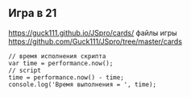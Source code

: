 ## Игра в 21
https://guck111.github.io/JSpro/cards/
файлы игры
https://github.com/Guck111/JSpro/tree/master/cards

```JS
// время исполнения скрипта
var time = performance.now();
// script
time = performance.now() - time;
console.log('Время выполнения = ', time);
```
